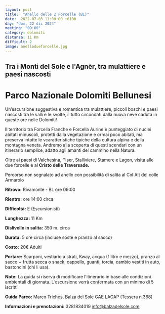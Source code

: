 ```yaml
---
layout: post
title:  "Anello delle 2 Forcelle (BL)"
date:  2022-07-03 11:00:00 +0100
day: "dom, 22 dic 2024"
meeting: "09:00"
category: dolomiti 
distanza: 11 Km
difficult: 2
image: anellodueforcelle.jpg
---
```


## Tra i Monti del Sole e l'Agnèr, tra mulattiere e paesi nascosti

# Parco Nazionale Dolomiti Bellunesi

Un’escursione suggestiva e romantica tra mulattiere, piccoli boschi e paesi nascosti tra le valli e le svolte, il tutto circondati dalla nuova neve caduta in queste ore nelle Dolomiti!

Il territorio tra Forcella Franche e Forcella Aurine è punteggiato di nuclei abitati minuscoli, protetti dalla vegetazione e ormai poco abitati, ma preserva intatte le vcaratteristiche tipiche della cultura alpina e della montagna veneta. Andremo alla scoperta di questi scendari con un itinerario semplice, adatto agli amanti del cammino nella Natura.

Oltre ai paesi di Valchesina, Tiser, Stalliviere, Stamere e Lagon, visita alle due forcelle e al **Cristo delle Traversade.**

Percorso non segnalato ad anello con possibilità di salita al Col Alt del colle Armarolo

**Ritrovo:** Rivamonte - BL ore 09:00

**Rientro:** ore 14:00 circa 

**Difficoltà:** E (Escursionisti)

**Lunghezza:** 11 Km

**Dislivello in salita:**  350 m. circa

**Durata:** 5 ore circa (incluse soste e pranzo al sacco)

**Costo:** 20€ Adulti

**Portare:** Scarponi, vestiario a strati, Kway, acqua (1 litro e mezzo), pranzo al sacco + frutta secca o snack, cappello, guanti, torcia, cambio vestiti in auto, bastoncini (chi li usa). 

**Note:** La guida si riserva di modificare l'itinerario in base alle condizioni ambientali di giornata. L'escursione verrà confermata con un minimo di 5 iscritti

**Guida Parco:** Marco Triches, Balza del Sole GAE LAGAP (Tessera n.368)

**Informazioni e prenotazioni:** 3281834019 info@balzadelsole.com 
